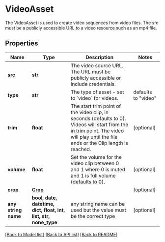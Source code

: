# VideoAsset

The VideoAsset is used to create video sequences from video files. The src must be a publicly accessible URL to a video resource such as an mp4 file.

## Properties
Name | Type | Description | Notes
------------ | ------------- | ------------- | -------------
**src** | **str** | The video source URL. The URL must be publicly accessible or include credentials. | 
**type** | **str** | The type of asset - set to &#x60;video&#x60; for videos. | defaults to "video"
**trim** | **float** | The start trim point of the video clip, in seconds (defaults to 0). Videos will start from the in trim point. The video will play until the file ends or the Clip length is reached. | [optional] 
**volume** | **float** | Set the volume for the video clip between 0 and 1 where 0 is muted and 1 is full volume (defaults to 0). | [optional] 
**crop** | [**Crop**](Crop.md) |  | [optional] 
**any string name** | **bool, date, datetime, dict, float, int, list, str, none_type** | any string name can be used but the value must be the correct type | [optional]

[[Back to Model list]](../README.md#documentation-for-models) [[Back to API list]](../README.md#documentation-for-api-endpoints) [[Back to README]](../README.md)


